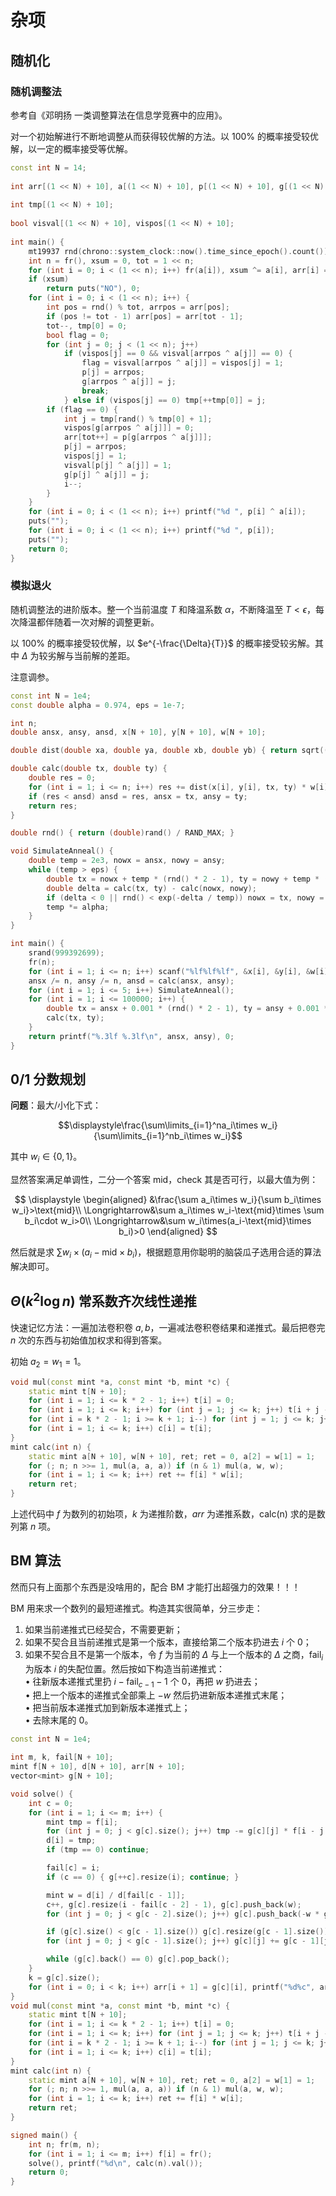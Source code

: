 # 杂项
## 随机化
### 随机调整法
参考自《邓明扬 一类调整算法在信息学竞赛中的应用》。

对一个初始解进行不断地调整从而获得较优解的方法。以 $100\%$ 的概率接受较优解，以一定的概率接受等优解。

```cpp
const int N = 14;
 
int arr[(1 << N) + 10], a[(1 << N) + 10], p[(1 << N) + 10], g[(1 << N) + 10];
 
int tmp[(1 << N) + 10];
 
bool visval[(1 << N) + 10], vispos[(1 << N) + 10];
 
int main() {
    mt19937 rnd(chrono::system_clock::now().time_since_epoch().count());
    int n = fr(), xsum = 0, tot = 1 << n;
    for (int i = 0; i < (1 << n); i++) fr(a[i]), xsum ^= a[i], arr[i] = i;
    if (xsum)
        return puts("NO"), 0;
    for (int i = 0; i < (1 << n); i++) {
        int pos = rnd() % tot, arrpos = arr[pos];
        if (pos != tot - 1) arr[pos] = arr[tot - 1];
        tot--, tmp[0] = 0;
        bool flag = 0;
        for (int j = 0; j < (1 << n); j++)
            if (vispos[j] == 0 && visval[arrpos ^ a[j]] == 0) {
                flag = visval[arrpos ^ a[j]] = vispos[j] = 1;
                p[j] = arrpos;
                g[arrpos ^ a[j]] = j;
                break;
            } else if (vispos[j] == 0) tmp[++tmp[0]] = j;
        if (flag == 0) {
            int j = tmp[rand() % tmp[0] + 1];
            vispos[g[arrpos ^ a[j]]] = 0;
            arr[tot++] = p[g[arrpos ^ a[j]]];
            p[j] = arrpos;
            vispos[j] = 1;
            visval[p[j] ^ a[j]] = 1;
            g[p[j] ^ a[j]] = j;
            i--;
        }
    }
    for (int i = 0; i < (1 << n); i++) printf("%d ", p[i] ^ a[i]);
    puts("");
    for (int i = 0; i < (1 << n); i++) printf("%d ", p[i]);
    puts("");
    return 0;
}
```

### 模拟退火
随机调整法的进阶版本。整一个当前温度 $T$ 和降温系数 $\alpha$，不断降温至 $T < \epsilon$，每次降温都伴随着一次对解的调整更新。

以 $100\%$ 的概率接受较优解，以 $e^{-\frac{\Delta}{T}}$ 的概率接受较劣解。其中 $\Delta$ 为较劣解与当前解的差距。

注意调参。

```cpp
const int N = 1e4;
const double alpha = 0.974, eps = 1e-7;

int n;
double ansx, ansy, ansd, x[N + 10], y[N + 10], w[N + 10];

double dist(double xa, double ya, double xb, double yb) { return sqrt((xa - xb) * (xa - xb) + (ya - yb) * (ya - yb)); }

double calc(double tx, double ty) {
    double res = 0;
    for (int i = 1; i <= n; i++) res += dist(x[i], y[i], tx, ty) * w[i];
    if (res < ansd) ansd = res, ansx = tx, ansy = ty;
    return res;
}

double rnd() { return (double)rand() / RAND_MAX; }

void SimulateAnneal() {
    double temp = 2e3, nowx = ansx, nowy = ansy;
    while (temp > eps) {
        double tx = nowx + temp * (rnd() * 2 - 1), ty = nowy + temp * (rnd() * 2 - 1);
        double delta = calc(tx, ty) - calc(nowx, nowy);
        if (delta < 0 || rnd() < exp(-delta / temp)) nowx = tx, nowy = ty;
        temp *= alpha;
    }
}

int main() {
    srand(999392699);
    fr(n);
    for (int i = 1; i <= n; i++) scanf("%lf%lf%lf", &x[i], &y[i], &w[i]), ansx += x[i], ansy += y[i];
    ansx /= n, ansy /= n, ansd = calc(ansx, ansy);
    for (int i = 1; i <= 5; i++) SimulateAnneal();
    for (int i = 1; i <= 100000; i++) {
        double tx = ansx + 0.001 * (rnd() * 2 - 1), ty = ansy + 0.001 * (rnd() * 2 - 1);
        calc(tx, ty);
    }
    return printf("%.3lf %.3lf\n", ansx, ansy), 0;
}
```

## 0/1 分数规划

**问题**：最大/小化下式：

$$\displaystyle\frac{\sum\limits_{i=1}^na_i\times w_i}{\sum\limits_{i=1}^nb_i\times w_i}$$

其中 $w_i \in \{0,1\}$。

显然答案满足单调性，二分一个答案 $\text{mid}$，check 其是否可行，以最大值为例：

$$
\displaystyle
\begin{aligned}
&\frac{\sum a_i\times w_i}{\sum b_i\times w_i}>\text{mid}\\
\Longrightarrow&\sum a_i\times w_i-\text{mid}\times \sum b_i\cdot w_i>0\\
\Longrightarrow&\sum w_i\times(a_i-\text{mid}\times b_i)>0
\end{aligned}
$$

然后就是求 $\sum w_i\times(a_i-\text{mid}\times b_i)$，根据题意用你聪明的脑袋瓜子选用合适的算法解决即可。

## $\Theta(k^2 \log n)$ 常系数齐次线性递推
快速记忆方法：一遍加法卷积卷 $a,b$，一遍减法卷积卷结果和递推式。最后把卷完 $n$ 次的东西与初始值加权求和得到答案。

初始 $a_2=w_1=1$。

```cpp
void mul(const mint *a, const mint *b, mint *c) {
    static mint t[N + 10];
    for (int i = 1; i <= k * 2 - 1; i++) t[i] = 0;
    for (int i = 1; i <= k; i++) for (int j = 1; j <= k; j++) t[i + j - 1] += a[i] * b[j];
    for (int i = k * 2 - 1; i >= k + 1; i--) for (int j = 1; j <= k; j++) t[i - j] += t[i] * arr[j];
    for (int i = 1; i <= k; i++) c[i] = t[i];
}
mint calc(int n) {
    static mint a[N + 10], w[N + 10], ret; ret = 0, a[2] = w[1] = 1;
    for (; n; n >>= 1, mul(a, a, a)) if (n & 1) mul(a, w, w);
    for (int i = 1; i <= k; i++) ret += f[i] * w[i];
    return ret;
}
```

上述代码中 $f$ 为数列的初始项，$k$ 为递推阶数，$arr$ 为递推系数，calc(n) 求的是数列第 $n$ 项。

## BM 算法
然而只有上面那个东西是没啥用的，配合 BM 才能打出超强力的效果！！！

BM 用来求一个数列的最短递推式。构造其实很简单，分三步走：
1. 如果当前递推式已经契合，不需要更新；
2. 如果不契合且当前递推式是第一个版本，直接给第二个版本扔进去 $i$ 个 $0$；
3. 如果不契合且不是第一个版本，令 $f$ 为当前的 $\Delta$ 与上一个版本的 $\Delta$ 之商，$\text{fail}_i$ 为版本 $i$ 的失配位置。然后按如下构造当前递推式：  
• 往新版本递推式里扔 $i-\text{fail}_{c-1}-1$ 个 $0$，再把 $w$ 扔进去；  
• 把上一个版本的递推式全部乘上 $-w$ 然后扔进新版本递推式末尾；  
• 把当前版本递推式加到新版本递推式上；  
• 去除末尾的 $0$。

```cpp
const int N = 1e4;

int m, k, fail[N + 10];
mint f[N + 10], d[N + 10], arr[N + 10];
vector<mint> g[N + 10];

void solve() {
    int c = 0;
    for (int i = 1; i <= m; i++) {
        mint tmp = f[i];
        for (int j = 0; j < g[c].size(); j++) tmp -= g[c][j] * f[i - j - 1];
        d[i] = tmp;
        if (tmp == 0) continue;

        fail[c] = i;
        if (c == 0) { g[++c].resize(i); continue; }

        mint w = d[i] / d[fail[c - 1]];
        c++, g[c].resize(i - fail[c - 2] - 1), g[c].push_back(w);
        for (int j = 0; j < g[c - 2].size(); j++) g[c].push_back(-w * g[c - 2][j]);

        if (g[c].size() < g[c - 1].size()) g[c].resize(g[c - 1].size());
        for (int j = 0; j < g[c - 1].size(); j++) g[c][j] += g[c - 1][j];

        while (g[c].back() == 0) g[c].pop_back();
    }
    k = g[c].size();
    for (int i = 0; i < k; i++) arr[i + 1] = g[c][i], printf("%d%c", arr[i + 1].val(), " \n"[i + 1 == k]);
}
void mul(const mint *a, const mint *b, mint *c) {
    static mint t[N + 10];
    for (int i = 1; i <= k * 2 - 1; i++) t[i] = 0;
    for (int i = 1; i <= k; i++) for (int j = 1; j <= k; j++) t[i + j - 1] += a[i] * b[j];
    for (int i = k * 2 - 1; i >= k + 1; i--) for (int j = 1; j <= k; j++) t[i - j] += t[i] * arr[j];
    for (int i = 1; i <= k; i++) c[i] = t[i];
}
mint calc(int n) {
    static mint a[N + 10], w[N + 10], ret; ret = 0, a[2] = w[1] = 1;
    for (; n; n >>= 1, mul(a, a, a)) if (n & 1) mul(a, w, w);
    for (int i = 1; i <= k; i++) ret += f[i] * w[i];
    return ret;
}

signed main() {
    int n; fr(m, n);
    for (int i = 1; i <= m; i++) f[i] = fr();
    solve(), printf("%d\n", calc(n).val());
    return 0;
}
```